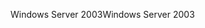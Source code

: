 <span data-ttu-id="d4dbc-101">Windows Server 2003</span><span class="sxs-lookup"><span data-stu-id="d4dbc-101">Windows Server 2003</span></span>